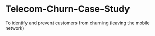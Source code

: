 # Telecom-Churn-Case-Study
To identify and prevent customers from churning (leaving the mobile network)
